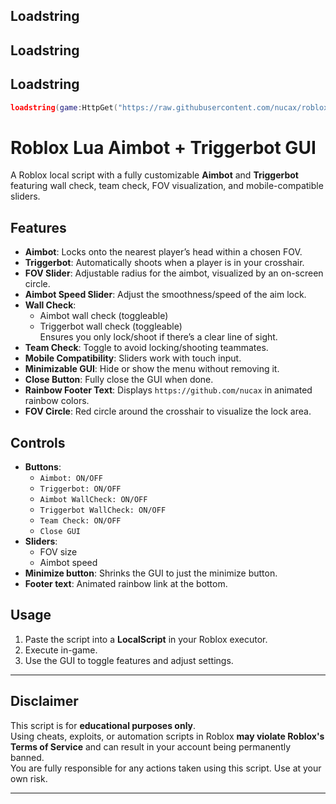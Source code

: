 ## Loadstring
## Loadstring

## Loadstring

```lua
loadstring(game:HttpGet("https://raw.githubusercontent.com/nucax/roblox-lua-aimbot-universal/main/aimbotnucax.lua"))()
```

# Roblox Lua Aimbot + Triggerbot GUI

A Roblox local script with a fully customizable **Aimbot** and **Triggerbot** featuring wall check, team check, FOV visualization, and mobile-compatible sliders.

## Features

- **Aimbot**: Locks onto the nearest player’s head within a chosen FOV.
- **Triggerbot**: Automatically shoots when a player is in your crosshair.
- **FOV Slider**: Adjustable radius for the aimbot, visualized by an on-screen circle.
- **Aimbot Speed Slider**: Adjust the smoothness/speed of the aim lock.
- **Wall Check**:
  - Aimbot wall check (toggleable)  
  - Triggerbot wall check (toggleable)  
  Ensures you only lock/shoot if there’s a clear line of sight.
- **Team Check**: Toggle to avoid locking/shooting teammates.
- **Mobile Compatibility**: Sliders work with touch input.
- **Minimizable GUI**: Hide or show the menu without removing it.
- **Close Button**: Fully close the GUI when done.
- **Rainbow Footer Text**: Displays `https://github.com/nucax` in animated rainbow colors.
- **FOV Circle**: Red circle around the crosshair to visualize the lock area.

## Controls

- **Buttons**:
  - `Aimbot: ON/OFF`
  - `Triggerbot: ON/OFF`
  - `Aimbot WallCheck: ON/OFF`
  - `Triggerbot WallCheck: ON/OFF`
  - `Team Check: ON/OFF`
  - `Close GUI`
- **Sliders**:
  - FOV size
  - Aimbot speed
- **Minimize button**: Shrinks the GUI to just the minimize button.
- **Footer text**: Animated rainbow link at the bottom.

## Usage

1. Paste the script into a **LocalScript** in your Roblox executor.
2. Execute in-game.
3. Use the GUI to toggle features and adjust settings.

---

## Disclaimer

This script is for **educational purposes only**.  
Using cheats, exploits, or automation scripts in Roblox **may violate Roblox's Terms of Service** and can result in your account being permanently banned.  
You are fully responsible for any actions taken using this script. Use at your own risk.

---
